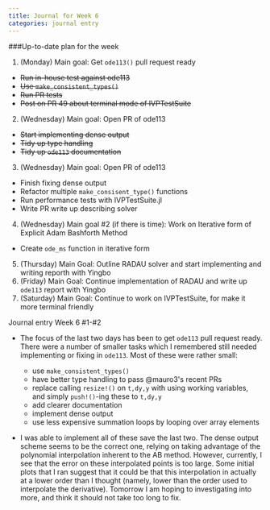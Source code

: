 ```yaml
---
title: Journal for Week 6
categories: journal entry
---
```


###Up-to-date plan for the week
1. (Monday) Main goal: Get `ode113()` pull request ready
  + ~~Run in-house test against ode113~~
  + ~~Use `make_consistent_types()`~~
  + ~~Run PR tests~~
  + ~~Post on PR 49 about terminal mode of IVPTestSuite~~
2. (Wednesday) Main goal: Open PR of ode113
  + ~~Start implementing dense output~~
  + ~~Tidy up type handling~~
  + ~~Tidy up `ode113` documentation~~
3. (Wednesday) Main goal: Open PR of ode113
  + Finish fixing dense output
  + Refactor multiple `make_consisent_type()` functions
  + Run performance tests with IVPTestSuite.jl
  + Write PR write up describing solver
4. (Wednesday) Main goal #2 (if there is time): Work on Iterative form of Explicit Adam Bashforth Method
  + Create `ode_ms` function in iterative form
5. (Thursday) Main Goal: Outline RADAU solver and start implementing and writing reporth with Yingbo
6. (Friday) Main Goal: Continue implementation of RADAU and write up `ode113` report with Yingbo
7. (Saturday) Main Goal: Continue to work on IVPTestSuite, for make it more terminal friendly

Journal entry Week 6 #1-#2
  + The focus of the last two days has been to get `ode113` pull request ready. There were a number of smaller tasks which I remembered still needed implementing or fixing in `ode113`. Most of these were rather small:
    - use `make_consistent_types()`
    - have better type handling to pass @mauro3's recent PRs 
    - replace calling `resize!()` on `t,dy,y` with using working variables, and simply `push!()`-ing these to `t,dy,y`
    - add clearer documentation
    - implement dense output
    - use less expensive summation loops by looping over array elements
  
  + I was able to implement all of these save the last two. The dense output scheme seems to be the correct one, relying on taking advantage of the polynomial interpolation inherent to the AB method. However, currently, I see that the error on these interpolated points is too large. Some initial plots that I ran suggest that it could be that this interpolation in actually at a lower order than I thought (namely, lower than the order used to interpolate the derivative). Tomorrow I am hoping to investigating into more, and think it should not take too long to fix. 
